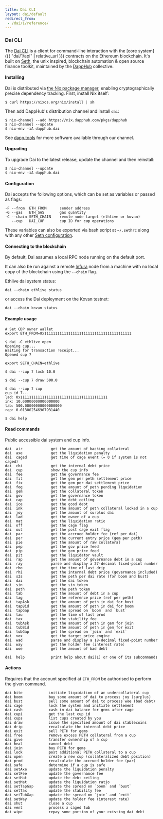 ```yaml
---
title: Dai CLI
layout: dai/default
redirect_from:
 - /dai/1/reference/
---
```


### Dai CLI

The [Dai CLI](https://github.com/makerdao/dai-cli) is a client for command-line
interaction with the [core system]({{ "dai/1/api" | relative_url  }}) contracts on
the Ethereum blockchain. It's built on [Seth](https://github.com/dapphub/seth),
the unix inspired, blockchain automation & open source finance toolkit,
maintained by the [DappHub](https://dapphub.com) collective.

#### Installing

Dai is distributed via [the Nix package manager](https://nixos.org/nix),
enabling cryptographically precise dependency tracking. First, install Nix
itself:

    $ curl https://nixos.org/nix/install | sh

Then add DappHub's distribution channel and install `dai`:

    $ nix-channel --add https://nix.dapphub.com/pkgs/dapphub
    $ nix-channel --update
    $ nix-env -iA dapphub.dai

See [dapp.tools](https://dapp.tools) for more software available through our
channel.

#### Upgrading

To upgrade Dai to the latest release, update the channel and then
reinstall:

    $ nix-channel --update
    $ nix-env -iA dapphub.dai

#### Configuration

Dai accepts the following options, which can be set as variables or passed as flags:

    -F --from  ETH_FROM      sender address
    -G --gas   ETH_GAS       gas quantity
    -C --chain SETH_CHAIN    remote node target (ethlive or kovan)
       --cup   DAI_CUP       cup ID for cup operations

These variables can also be exported via bash script at `~/.sethrc` along with any
other [Seth configuration](https://github.com/dapphub/seth#configuration).

#### Connecting to the blockchain

By default, Dai assumes a local RPC node running on the default port.

It can also be run against a remote [Infura](https://infura.io) node from a
machine with no local copy of the blockchain using the `--chain` flag.

Ethlive dai system status:

    dai --chain ethlive status

or access the Dai deployment on the Kovan testnet:

    dai --chain kovan status

#### Example usage

```
# Set CDP owner wallet
export ETH_FROM=0x1111111111111111111111111111111111111111

$ dai -C ethlive open
Opening cup...
Waiting for transaction receipt...
Opened cup 7

export SETH_CHAIN=ethlive

$ dai --cup 7 lock 10.0

$ dai --cup 7 draw 500.0

$ dai --cup 7 cup
cup id 7...
lad: 0x1111111111111111111111111111111111111111
ink: 10.00000000000000000
tab: 500.00000000000000000
rap: 0.013002546907931440

$ dai help
```

#### Read commands

Public accessible dai system and cup info.

```
dai  air             get the amount of backing collateral
dai  axe             get the liquidation penalty
dai  caged           get time of cage event (= 0 if system is not caged)
dai  chi             get the internal debt price
dai  cup             show the cup info
dai  fee             get the governance fee
dai  fit             get the gem per peth settlement price
dai  fix             get the gem per dai settlement price
dai  fog             get the amount of peth pending liquidation
dai  gem             get the collateral token
dai  gov             get the governance token
dai  cap             get the debt ceiling
dai  ice             get the good debt
dai  ink             get the amount of peth collateral locked in a cup
dai  joy             get the amount of surplus dai
dai  lad             get the owner of a cup
dai  mat             get the liquidation ratio
dai  off             get the cage flag
dai  out             get the post cage exit flag
dai  par             get the accrued holder fee (ref per dai)
dai  per             get the current entry price (gem per peth)
dai  pie             get the amount of raw collateral
dai  pep             get the gov price feed
dai  pip             get the gem price feed
dai  pit             get the liquidator vault
dai  rap             get the amount of governance debt in a cup
dai  ray             parse and display a 27-decimal fixed-point number
dai  rho             get the time of last drip
dai  rhi             get the internal debt price (governance included)
dai  s2s             get the peth per dai rate (for boom and bust)
dai  dai             get the dai token
dai  sin             get the sin token
dai  peth            get the peth token
dai  tab             get the amount of debt in a cup
dai  tag             get the reference price (ref per peth)
dai  tapAsk          get the amount of peth in dai for bust
dai  tapBid          get the amount of peth in dai for boom
dai  tapGap          get the spread on `boom` and `bust`
dai  tau             get the time of last prod
dai  tax             get the stability fee
dai  tubAsk          get the amount of peth in gem for join
dai  tubBid          get the amount of peth in gem for exit
dai  tubGap          get the spread on `join` and `exit`
dai  vox             get the target price engine
dai  wad             parse and display a 18-decimal fixed-point number
dai  way             get the holder fee (interest rate)
dai  woe             get the amount of bad debt

dai  help            print help about dai(1) or one of its subcommands
```

#### Actions

Requires that the account specified at `ETH_FROM` be authorised to perform the
given command.

```
dai bite            initiate liquidation of an undercollateral cup
dai boom            buy some amount of dai to process joy (surplus)
dai bust            sell some amount of dai to process woe (bad debt)
dai cage            lock the system and initiate settlement
dai cash            cash in dai balance for gems after cage
dai cupi            get the last cup id
dai cups            list cups created by you
dai draw            issue the specified amount of dai stablecoins
dai drip            recalculate the internal debt price
dai exit            sell PETH for gems
dai free            remove excess PETH collateral from a cup
dai give            transfer ownership of a cup
dai heal            cancel debt
dai join            buy PETH for gems
dai lock            post additional PETH collateral to a cup
dai open            create a new cup (collateralized debt position)
dai prod            recalculate the accrued holder fee (par)
dai safe            determine if a cup is safe
dai setAxe          update the liquidation penalty
dai setFee          update the governance fee
dai setHat          update the debt ceiling
dai setMat          update the liquidation ratio
dai setTapGap       update the spread on `boom` and `bust`
dai setTax          update the stability fee
dai setTubGap       update the spread on `join` and `exit`
dai setWay          update the holder fee (interest rate)
dai shut            close a cup
dai vent            process a caged tub
dai wipe            repay some portion of your existing dai debt
```
